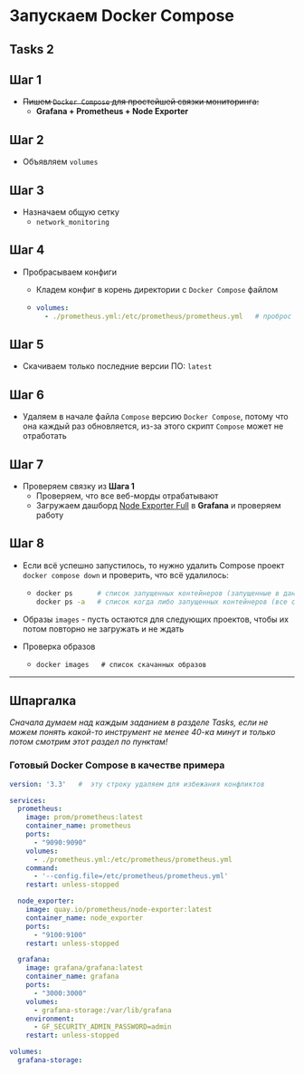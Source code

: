 # Запускаем Docker Compose

## Tasks 2

## Шаг 1
- ~~Пишем `Docker Compose` для простейшей связки мониторинга:~~
  - **Grafana + Prometheus + Node Exporter**

## Шаг 2
- Объявляем `volumes`

## Шаг 3
- Назначаем общую сетку
  - `network_monitoring`

## Шаг 4
- Пробрасываем конфиги
  - Кладем конфиг в корень директории с `Docker Compose` файлом

  - ```yaml
    volumes:
      - ./prometheus.yml:/etc/prometheus/prometheus.yml   # проброс конфига ./prometheus.yml из корня ./ через двоеточие : в директорию контейнера :/etc/prometheus/prometheus.yml
    ```

## Шаг 5
- Скачиваем только последние версии ПО: `latest`

## Шаг 6
- Удаляем в начале файла `Compose` версию `Docker Compose`, потому что она каждый раз обновляется, из-за этого скрипт `Compose` может не отработать

## Шаг 7
- Проверяем связку из **Шага 1**
  - Проверяем, что все веб-морды отрабатывают
  - Загружаем дашборд [Node Exporter Full](https://grafana.com/grafana/dashboards/1860-node-exporter-full/) в **Grafana** и проверяем работу

## Шаг 8
- Если всё успешно запустилось, то нужно удалить Compose проект `docker compose down` и проверить, что всё удалилось:

  - ```bash
    docker ps      # список запущенных контейнеров (запущенные в данный момент)
    docker ps -a   # список когда либо запущенных контейнеров (все стопнутые контейнеры в ожидании)
    ```
- Образы `images` - пусть остаются для следующих проектов, чтобы их потом повторно не загружать и не ждать
- Проверка образов
  - ```
    docker images   # список скачанных образов
    ```

---

## Шпаргалка

_Сначала думаем над каждым заданием в разделе Tasks, если не можем понять какой-то инструмент не менее 40-ка минут и только потом смотрим этот раздел по пунктам!_

### Готовый Docker Compose в качестве примера

```yaml
version: '3.3'   #  эту строку удаляем для избежания конфликтов

services:
  prometheus:
    image: prom/prometheus:latest
    container_name: prometheus
    ports:
      - "9090:9090"
    volumes:
      - ./prometheus.yml:/etc/prometheus/prometheus.yml
    command:
      - '--config.file=/etc/prometheus/prometheus.yml'
    restart: unless-stopped

  node_exporter:
    image: quay.io/prometheus/node-exporter:latest
    container_name: node_exporter
    ports:
      - "9100:9100"
    restart: unless-stopped

  grafana:
    image: grafana/grafana:latest
    container_name: grafana
    ports:
      - "3000:3000"
    volumes:
      - grafana-storage:/var/lib/grafana
    environment:
      - GF_SECURITY_ADMIN_PASSWORD=admin
    restart: unless-stopped

volumes:
  grafana-storage:
```

